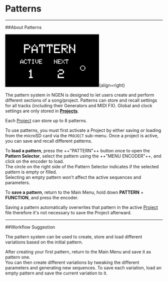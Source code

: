 # Patterns

---

##About Patterns

![](images/NGEN_PatternSelector.png){align=right}

The pattern system in NGEN is designed to let users create and perform different sections of a song/project. 
Patterns can store and recall settings for all tracks (including their Generators and MIDI FX). Global and clock settings are only stored in [**Projects**](projects.md). 

Each [Project](projects.md) can store up to 8 patterns.

To use patterns, you must first activate a Project by either saving or loading from the microSD card via the ```PROJECT``` sub-menu. Once a project is active, you can save and recall different patterns.

To **load a pattern**, press the ++"PATTERN"++ button once to open the **Pattern Selector**, select the pattern using the ++"MENU ENCODER"++, and click on the encoder to load.  
The circle on the right side of the Pattern Selector indicates if the selected pattern is empty or filled.  
Selecting an empty pattern won't affect the active sequences and parameters.

To **save a pattern**, return to the Main Menu, hold down **PATTERN** + **FUNCTION**, and press the encoder.

Saving a pattern automatically overwrites that pattern in the active [Project](projects.md) file therefore it's not necessary to save the Project afterward.

---

##Workflow Suggestion

The pattern system can be used to create, store and load different variations based on the initial pattern.

After creating your first pattern, return to the Main Menu and save it as pattern one.  
You can then create different variations by tweaking the different parameters and generating new sequences. To save each variation, load an empty pattern and save the current variation to it.






